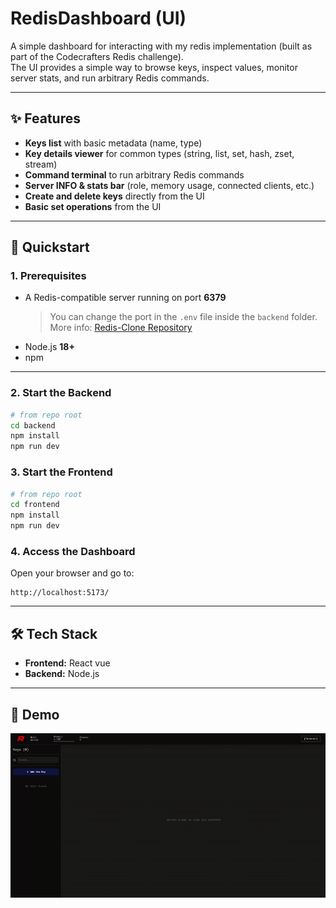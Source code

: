 # RedisDashboard (UI)

A  simple dashboard for interacting with my redis implementation (built as part of the Codecrafters Redis challenge).  
The UI provides a simple way to browse keys, inspect values, monitor server stats, and run arbitrary Redis commands.

---

## ✨ Features

- **Keys list** with basic metadata (name, type)  
- **Key details viewer** for common types (string, list, set, hash, zset, stream)  
- **Command terminal** to run arbitrary Redis commands  
- **Server INFO & stats bar** (role, memory usage, connected clients, etc.)  
- **Create and delete keys** directly from the UI  
- **Basic set operations** from the UI  

---

## 🚀 Quickstart

### 1. Prerequisites

- A Redis-compatible server running on port **6379**  
  > You can change the port in the `.env` file inside the `backend` folder.  
  > More info: [Redis-Clone Repository](https://github.com/Momensamir12/Redis-Clone-)  
- Node.js **18+**  
- npm  

---

### 2. Start the Backend

```bash
# from repo root
cd backend
npm install
npm run dev
```

### 3. Start the Frontend

```bash
# from repo root
cd frontend
npm install
npm run dev
```

### 4. Access the Dashboard

Open your browser and go to:
```
http://localhost:5173/
```

---

## 🛠 Tech Stack

- **Frontend:** React vue
- **Backend:** Node.js

---

## 🎥 Demo

![Dashboard Demo](https://github.com/Momensamir12/Redis-UI-Dashboard/raw/master/frontend/src/assets/uidemo.gif)
```
